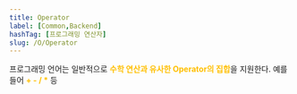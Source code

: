 ```yaml
---
title: Operator
label: [Common,Backend]
hashTag: [프로그래밍 연산자]
slug: /O/Operator
---
```

프로그래밍 언어는 일반적으로 <span style="color:#FFBF00; font-weight:bold;">수학 연산과 유사한 Operator의 집합</span>을 지원한다. 예를 들어 <span style="color:#FFBF00; font-weight:bold;">+ - / *</span> 등

